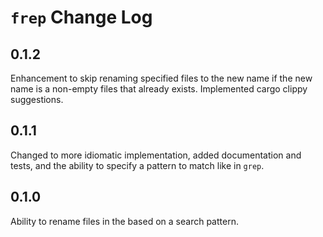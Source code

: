 # `frep` Change Log

## 0.1.2

Enhancement to skip renaming specified files to the new name if the new name is a non-empty files that already exists.
Implemented cargo clippy suggestions.

## 0.1.1

Changed to more idiomatic implementation, added documentation and tests, and the ability to specify a pattern to match like in `grep`.

## 0.1.0

Ability to rename files in the based on a search pattern.

